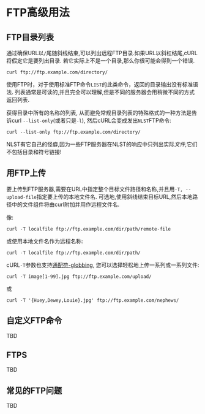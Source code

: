 
# FTP高级用法

## FTP目录列表

通过确保URL以`/`尾随斜线结束,可以列出远程FTP目录.如果URL以斜杠结尾,cURL将假定它是要列出目录. 若它实际上不是一个目录,那么你很可能会得到一个错误.

```
curl ftp://ftp.example.com/directory/
```

使用FTP时，对于使用标准FTP命令`LIST`的此类命令，返回的目录输出没有标准语法. 列表通常是可读的,并且完全可以理解,但是不同的服务器会用稍微不同的方式返回列表.

获得目录中所有的名称的列表, 从而避免常规目录列表的特殊格式的一种方法是告诉curl `--list-only`(或者只是`-l`), 然后cURL会变成发出`NLST`FTP命令:

```
curl --list-only ftp://ftp.example.com/directory/
```

NLST有它自己的怪癖,因为一些FTP服务器在NLST的响应中只列出实际*文件*,它们不包括目录和符号链接!

## 用FTP上传

要上传到FTP服务器,需要在URL中指定整个目标文件路径和名称,并且用`-T,
--upload-file`指定要上传的本地文件名. 可选地,使用斜线结束目标URL,然后本地路径中的文件组件将由curl附加并用作远程文件名.

像:

```
curl -T localfile ftp://ftp.example.com/dir/path/remote-file
```

或使用本地文件名作为远程名称:

```
curl -T localfile ftp://ftp.example.com/dir/path/
```

cURL`-T`参数也支持[通配符-globbing](cmdline-globbing.zh.md), 您可以选择轻松地上传一系列或一系列文件:

```
curl -T image[1-99].jpg ftp://ftp.example.com/upload/
```

或

```
curl -T '{Huey,Dewey,Louie}.jpg' ftp://ftp.example.com/nephews/
```

## 自定义FTP命令

TBD

## FTPS

TBD

## 常见的FTP问题

TBD

